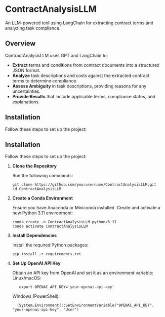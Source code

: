 # ContractAnalysisLLM
An LLM-powered tool using LangChain for extracting contract terms and analyzing task compliance.

## Overview

ContractAnalysisLLM uses GPT and LangChain to:

- **Extract** terms and conditions from contract documents into a structured JSON format.
- **Analyze** task descriptions and costs against the extracted contract terms to determine compliance.
- **Assess Ambiguity** in task descriptions, providing reasons for any uncertainties.
- **Provide Results** that include applicable terms, compliance status, and explanations.

## Installation

Follow these steps to set up the project:

## Installation

Follow these steps to set up the project:

1. **Clone the Repository**

   Run the following commands:

       git clone https://github.com/yourusername/ContractAnalysisLLM.git
       cd ContractAnalysisLLM

2. **Create a Conda Environment**

   Ensure you have Anaconda or Miniconda installed. Create and activate a new Python 3.11 environment:

       conda create -n ContractAnalysisLLM python=3.11
       conda activate ContractAnalysisLLM

3. **Install Dependencies**

   Install the required Python packages:

       pip install -r requirements.txt

4. **Set Up OpenAI API Key**

   Obtain an API key from OpenAI and set it as an environment variable:
   Linux/macOS:

          export OPENAI_API_KEY='your-openai-api-key'

   Windows (PowerShell):
   
         [System.Environment]::SetEnvironmentVariable("OPENAI_API_KEY", "your-openai-api-key", "User")
